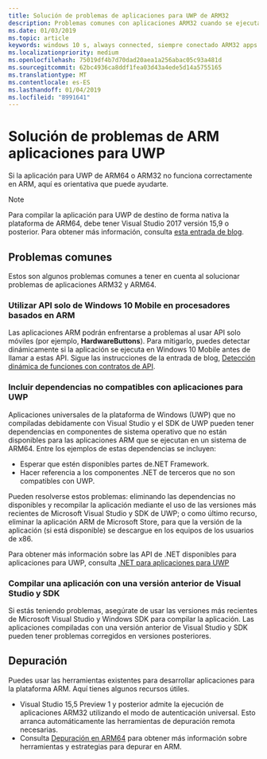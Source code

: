 ```yaml
---
title: Solución de problemas de aplicaciones para UWP de ARM32
description: Problemas comunes con aplicaciones ARM32 cuando se ejecutan en ARM y cómo solucionarlos.
ms.date: 01/03/2019
ms.topic: article
keywords: windows 10 s, always connected, siempre conectado ARM32 apps on ARM, aplicaciones ARM32 en ARM, windows 10 on ARM, windows 10 en ARM, troubleshooting, solución de problemas
ms.localizationpriority: medium
ms.openlocfilehash: 75019df4b7d70dad20aea1a256abac05c93a481d
ms.sourcegitcommit: 62bc4936ca8ddf1fea03d43a4ede5d14a5755165
ms.translationtype: MT
ms.contentlocale: es-ES
ms.lasthandoff: 01/04/2019
ms.locfileid: "8991641"
---
```

# <a name="troubleshooting-arm-uwp-apps"></a>Solución de problemas de ARM aplicaciones para UWP

Si la aplicación para UWP de ARM64 o ARM32 no funciona correctamente en ARM, aquí es orientativa que puede ayudarte.

>[!NOTE]
> Para compilar la aplicación para UWP de destino de forma nativa la plataforma de ARM64, debe tener Visual Studio 2017 versión 15,9 o posterior. Para obtener más información, consulta [esta entrada de blog](https://blogs.windows.com/buildingapps/2018/11/15/official-support-for-windows-10-on-arm-development).

## <a name="common-issues"></a>Problemas comunes
Estos son algunos problemas comunes a tener en cuenta al solucionar problemas de aplicaciones ARM32 y ARM64.

### <a name="using-windows-10-mobile-only-apis-on-arm-based-processors"></a>Utilizar API solo de Windows 10 Mobile en procesadores basados en ARM
Las aplicaciones ARM podrán enfrentarse a problemas al usar API solo móviles (por ejemplo, **HardwareButtons**). Para mitigarlo, puedes detectar dinámicamente si la aplicación se ejecuta en Windows 10 Mobile antes de llamar a estas API. Sigue las instrucciones de la entrada de blog, [Detección dinámica de funciones con contratos de API](https://blogs.windows.com/buildingapps/2015/09/15/dynamically-detecting-features-with-api-contracts-10-by-10/).

### <a name="including-dependencies-not-supported-by-uwp-apps"></a>Incluir dependencias no compatibles con aplicaciones para UWP
Aplicaciones universales de la plataforma de Windows (UWP) que no compiladas debidamente con Visual Studio y el SDK de UWP pueden tener dependencias en componentes de sistema operativo que no están disponibles para las aplicaciones ARM que se ejecutan en un sistema de ARM64. Entre los ejemplos de estas dependencias se incluyen:

- Esperar que estén disponibles partes de.NET Framework.
- Hacer referencia a los componentes .NET de terceros que no son compatibles con UWP.

Pueden resolverse estos problemas: eliminando las dependencias no disponibles y recompilar la aplicación mediante el uso de las versiones más recientes de Microsoft Visual Studio y SDK de UWP; o como último recurso, eliminar la aplicación ARM de Microsoft Store, para que la versión de la aplicación (si está disponible) se descargue en los equipos de los usuarios de x86.

Para obtener más información sobre las API de .NET disponibles para aplicaciones para UWP, consulta [.NET para aplicaciones para UWP](https://msdn.microsoft.com/library/windows/apps/mt185501.aspx)

### <a name="compiling-an-app-with-an-older-version-of-visual-studio-and-sdk"></a>Compilar una aplicación con una versión anterior de Visual Studio y SDK
Si estás teniendo problemas, asegúrate de usar las versiones más recientes de Microsoft Visual Studio y Windows SDK para compilar la aplicación. Las aplicaciones compiladas con una versión anterior de Visual Studio y SDK pueden tener problemas corregidos en versiones posteriores.

## <a name="debugging"></a>Depuración
Puedes usar las herramientas existentes para desarrollar aplicaciones para la plataforma ARM. Aquí tienes algunos recursos útiles.

- Visual Studio 15,5 Preview 1 y posterior admite la ejecución de aplicaciones ARM32 utilizando el modo de autenticación universal. Esto arranca automáticamente las herramientas de depuración remota necesarias.
- Consulta [Depuración en ARM64](https://docs.microsoft.com/en-us/windows-hardware/drivers/debugger/debugging-arm64) para obtener más información sobre herramientas y estrategias para depurar en ARM.
